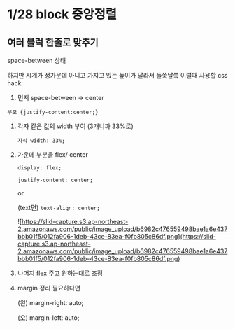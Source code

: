 # 1/28 block 중앙정렬

## **여러 블럭 한줄로 맞추기**

space-between 상태

하지만 시계가 정가운데 아니고 가지고 있는 높이가 달라서 들쑥날쑥 이럴때 사용할 css hack

1. 먼저 space-between → center

`부모 {justify-content:center;}`

1. 각자 같은 값의 width 부여 (3개니까 33%로)
    
    `자식 width: 33%;`
    
2. 가운데 부분을 flex/ center
    
    `display: flex;`
    
    `justify-content: center;`
    
    or
    
    (text면) `text-align: center;`
    
    ![https://slid-capture.s3.ap-northeast-2.amazonaws.com/public/image_upload/b6982c476559498bae1a6e437bbb01f5/012fa906-1deb-43ce-83ea-f0fb805c86df.png](https://slid-capture.s3.ap-northeast-2.amazonaws.com/public/image_upload/b6982c476559498bae1a6e437bbb01f5/012fa906-1deb-43ce-83ea-f0fb805c86df.png)
    
3. 나머지 flex 주고 원하는대로 조정
4. margin 정리 필요하다면
    
    (왼) margin-right: auto;
    
    (오) margin-left: auto;